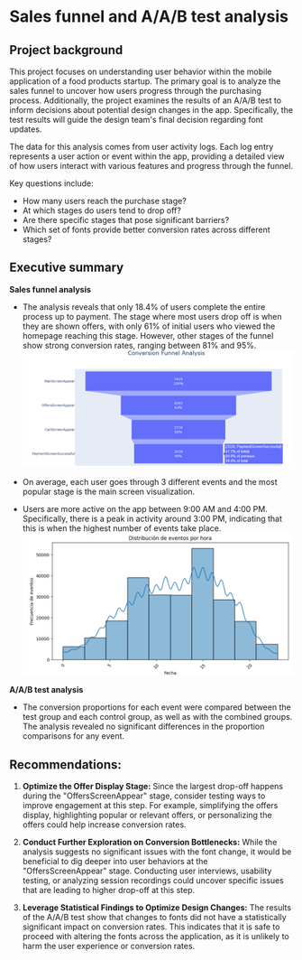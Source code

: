 # Sales funnel and A/A/B test analysis

## Project background
This project focuses on understanding user behavior within the mobile application of a food products startup. The primary goal is to analyze the sales funnel to uncover how users progress through the purchasing process. Additionally, the project examines the results of an A/A/B test to inform decisions about potential design changes in the app. Specifically, the test results will guide the design team's final decision regarding font updates.

The data for this analysis comes from user activity logs. Each log entry represents a user action or event within the app, providing a detailed view of how users interact with various features and progress through the funnel.  

Key questions include:

- How many users reach the purchase stage?
- At which stages do users tend to drop off?
- Are there specific stages that pose significant barriers?
- Which set of fonts provide better conversion rates across different stages?

## Executive summary
**Sales funnel analysis**
- The analysis reveals that only 18.4% of users complete the entire process up to payment. The stage where most users drop off is when they are shown offers, with only 61% of initial users who viewed the homepage reaching this stage. However, other stages of the funnel show strong conversion rates, ranging between 81% and 95%.
![Description](images/funnel.png)

- On average, each user goes through 3 different events and the most popular stage is the main screen visualization.
- Users are more active on the app between 9:00 AM and 4:00 PM. Specifically, there is a peak in activity around 3:00 PM, indicating that this is when the highest number of events take place.
![Description](images/distribucion_eventos_hora.png)

**A/A/B test analysis**
- The conversion proportions for each event were compared between the test group and each control group, as well as with the combined groups. The analysis revealed no significant differences in the proportion comparisons for any event.

## Recommendations:
1. **Optimize the Offer Display Stage:** Since the largest drop-off happens during the "OffersScreenAppear" stage, consider testing ways to improve engagement at this step. For example, simplifying the offers display, highlighting popular or relevant offers, or personalizing the offers could help increase conversion rates.
   
3. **Conduct Further Exploration on Conversion Bottlenecks:** While the analysis suggests no significant issues with the font change, it would be beneficial to dig deeper into user behaviors at the "OffersScreenAppear" stage. Conducting user interviews, usability testing, or analyzing session recordings could uncover specific issues that are leading to higher drop-off at this step.
   
5. **Leverage Statistical Findings to Optimize Design Changes:** The results of the A/A/B test show that changes to fonts did not have a statistically significant impact on conversion rates. This indicates that it is safe to proceed with altering the fonts across the application, as it is unlikely to harm the user experience or conversion rates.
 
